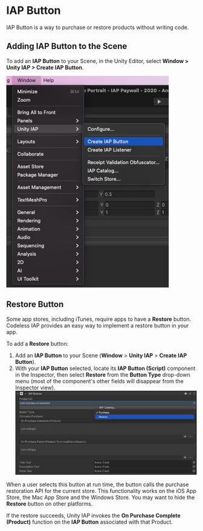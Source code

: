 # IAP Button

IAP Button is a way to purchase or restore products without writing code.

## Adding IAP Button to the Scene

To add an __IAP Button__ to your Scene, in the Unity Editor, select __Window &gt; Unity IAP &gt; Create IAP Button__.

![Creating a Codeless **IAP Button** in the Unity Editor](images/CreateButton.png)

## Restore Button
Some app stores, including iTunes, require apps to have a __Restore__ button. Codeless IAP provides an easy way to implement a restore button in your app.

To add a __Restore__ button:

1. Add an __IAP Button__ to your Scene (**Window** &gt; **Unity IAP** &gt; **Create IAP Button**).
2. With your __IAP Button__ selected, locate its **IAP Button (Script)** component in the Inspector, then select **Restore** from the **Button Type** drop-down menu (most of the component's other fields will disappear from the Inspector view).
   ![Modifying an IAP Button to restore purchases](images/RestoreButton.png)

When a user selects this button at run time, the button calls the purchase restoration API for the current store. This functionality works on the iOS App Store, the Mac App Store and the Windows Store. You may want to hide the __Restore__ button on other platforms.

If the restore succeeds, Unity IAP invokes the __On Purchase Complete (Product)__ function on the __IAP Button__ associated with that Product.
